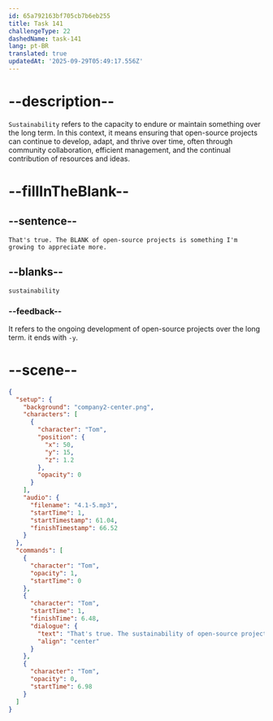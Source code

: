```yaml
---
id: 65a792163bf705cb7b6eb255
title: Task 141
challengeType: 22
dashedName: task-141
lang: pt-BR
translated: true
updatedAt: '2025-09-29T05:49:17.556Z'
---
```


<!-- (Audio) Tom: That's true. The sustainability of open-source projects is something I'm growing to appreciate more. -->

# --description--

`Sustainability` refers to the capacity to endure or maintain something over the long term. In this context, it means ensuring that open-source projects can continue to develop, adapt, and thrive over time, often through community collaboration, efficient management, and the continual contribution of resources and ideas.

# --fillInTheBlank--

## --sentence--

`That's true. The BLANK of open-source projects is something I'm growing to appreciate more.`

## --blanks--

`sustainability`

### --feedback--

It refers to the ongoing development of open-source projects over the long term. it ends with `-y`.

# --scene--

```json
{
  "setup": {
    "background": "company2-center.png",
    "characters": [
      {
        "character": "Tom",
        "position": {
          "x": 50,
          "y": 15,
          "z": 1.2
        },
        "opacity": 0
      }
    ],
    "audio": {
      "filename": "4.1-5.mp3",
      "startTime": 1,
      "startTimestamp": 61.04,
      "finishTimestamp": 66.52
    }
  },
  "commands": [
    {
      "character": "Tom",
      "opacity": 1,
      "startTime": 0
    },
    {
      "character": "Tom",
      "startTime": 1,
      "finishTime": 6.48,
      "dialogue": {
        "text": "That's true. The sustainability of open-source projects is something I'm growing to appreciate more.",
        "align": "center"
      }
    },
    {
      "character": "Tom",
      "opacity": 0,
      "startTime": 6.98
    }
  ]
}
```
